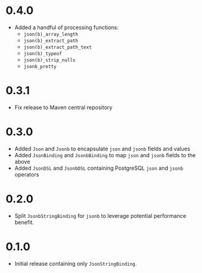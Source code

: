# 0.4.0
- Added a handful of processing functions:
    - `json(b)_array_length`
    - `json(b)_extract_path`
    - `json(b)_extract_path_text`
    - `json(b)_typeof`
    - `json(b)_strip_nulls`
    - `jsonb_pretty`

# 0.3.1
- Fix release to Maven central repository

# 0.3.0
- Added `Json` and `Jsonb` to encapsulate `json` and `jsonb` fields and values
- Added `JsonBinding` and `JsonbBinding` to map `json` and `jsonb` fields to the above
- Added `JsonDSL` and `JsonbDSL` containing PostgreSQL `json` and `jsonb` operators

# 0.2.0
- Split `JsonbStringBinding` for `jsonb` to leverage potential performance benefit.

# 0.1.0
- Initial release containing only `JsonStringBinding`.
